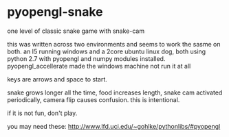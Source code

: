 # pyopengl-snake
one level of classic snake game with snake-cam

this was written across two environments and seems to work the sasme on both. an I5 running windows and a 2core ubuntu linux dog, both using python 2.7 with pyopengl and numpy modules installed. pyopengl_accellerate made the windows machine not run it at all

keys are arrows and space to start.

snake grows longer all the time, food increases length, snake cam activated periodically, camera flip causes confusion. this is intentional.

if it is not fun, don't play. 

you may need these: http://www.lfd.uci.edu/~gohlke/pythonlibs/#pyopengl
